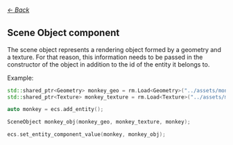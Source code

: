 ###### [<- Back](../documentation.md)
## Scene Object component
The scene object represents a rendering object formed by a geometry and a texture. For that reason, this information needs to be passed in the constructor of the object in addition to the id of the entity it belongs to.

Example:
```c++
std::shared_ptr<Geometry> monkey_geo = rm.Load<Geometry>("../assets/monkey.fbx");
std::shared_ptr<Texture> monkey_texture = rm.Load<Texture>("../assets/monkey.png");

auto monkey = ecs.add_entity();

SceneObject monkey_obj(monkey_geo, monkey_texture, monkey);

ecs.set_entity_component_value(monkey, monkey_obj);
```